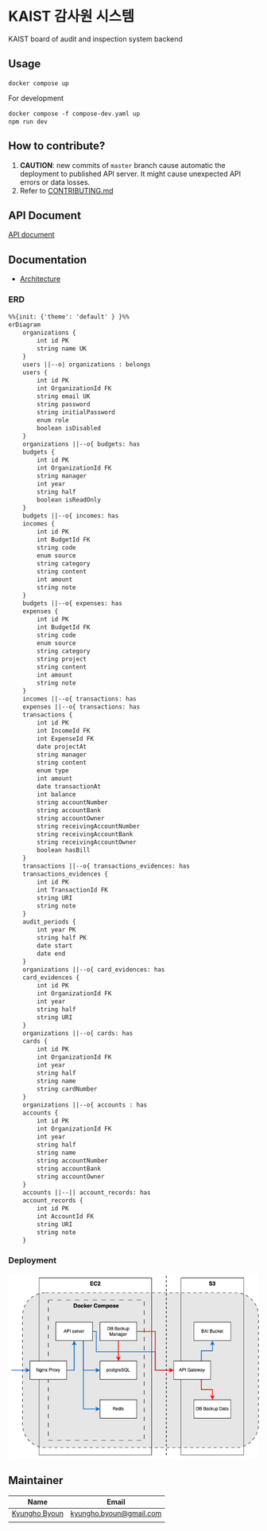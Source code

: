 # KAIST 감사원 시스템

KAIST board of audit and inspection system backend

## Usage

```
docker compose up
```

For development

```
docker compose -f compose-dev.yaml up
npm run dev
```

## How to contribute?

1. **CAUTION**: new commits of `master` branch cause automatic the deployment to published API server. It might cause unexpected API errors or data losses.
2. Refer to [CONTRIBUTING.md](CONTRIBUTING.md)

## API Document

[API document](https://dev-bai.gdsckaist.com/api-docs)

## Documentation

-   [Architecture](docs/architecture.md)

### ERD

```mermaid
%%{init: {'theme': 'default' } }%%
erDiagram
    organizations {
        int id PK
        string name UK
    }
    users ||--o| organizations : belongs
    users {
        int id PK
        int OrganizationId FK
        string email UK
        string password
        string initialPassword
        enum role
        boolean isDisabled
    }
    organizations ||--o{ budgets: has
    budgets {
        int id PK
        int OrganizationId FK
        string manager
        int year
        string half
        boolean isReadOnly
    }
    budgets ||--o{ incomes: has
    incomes {
        int id PK
        int BudgetId FK
        string code
        enum source
        string category
        string content
        int amount
        string note
    }
    budgets ||--o{ expenses: has
    expenses {
        int id PK
        int BudgetId FK
        string code
        enum source
        string category
        string project
        string content
        int amount
        string note
    }
    incomes ||--o{ transactions: has
    expenses ||--o{ transactions: has
    transactions {
        int id PK
        int IncomeId FK
        int ExpenseId FK
        date projectAt
        string manager
        string content
        enum type
        int amount
        date transactionAt
        int balance
        string accountNumber
        string accountBank
        string accountOwner
        string receivingAccountNumber
        string receivingAccountBank
        string receivingAccountOwner
        boolean hasBill
    }
    transactions ||--o{ transactions_evidences: has
    transactions_evidences {
        int id PK
        int TransactionId FK
        string URI
        string note
    }
    audit_periods {
        int year PK
        string half PK
        date start
        date end
    }
    organizations ||--o{ card_evidences: has
    card_evidences {
        int id PK
        int OrganizationId FK
        int year
        string half
        string URI
    }
    organizations ||--o{ cards: has
    cards {
        int id PK
        int OrganizationId FK
        int year
        string half
        string name
        string cardNumber
    }
    organizations ||--o{ accounts : has
    accounts {
        int id PK
        int OrganizationId FK
        int year
        string half
        string name
        string accountNumber
        string accountBank
        string accountOwner
    }
    accounts ||--|| account_records: has
    account_records {
        int id PK
        int AccountId FK
        string URI
        string note
    }
```

### Deployment

![architecture](/assets/architecture.png)

## Maintainer

| Name                                      | Email                   |
| ----------------------------------------- | ----------------------- |
| [Kyungho Byoun](https://github.com/byunk) | kyungho.byoun@gmail.com |
|                                           |                         |
